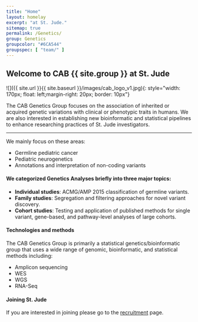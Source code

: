 ```yaml
---
title: "Home"
layout: homelay
excerpt: "at St. Jude."
sitemap: true
permalink: /Genetics/
group: Genetics
groupcolor: "#6CA544"
groupspec: [ "team/" ]
---
```


## Welcome to CAB {{ site.group }} at St. Jude

![]({{ site.url }}{{ site.baseurl }}/images/cab_logo_v1.jpg){: style="width: 170px; float: left;margin-right: 20px; border: 10px"}

The CAB Genetics Group focuses on the association of inherited or acquired genetic variations with clinical or phenotypic traits in humans. We are also interested in establishing new bioinformatic and statistical pipelines to enhance researching practices of St. Jude investigators. 

---
We mainly focus on these areas:

- Germline pediatric cancer
- Pediatric neurogenetics
- Annotations and interpretation of non-coding variants

#### We categorized Genetics Analyses briefly into three major topics:

- **Individual studies**: ACMG/AMP 2015 classification of germline variants.
- **Family studies**: Segregation and filtering approaches for novel variant discovery.
- **Cohort studies**: Testing and application of published methods for single variant, gene-based, and pathway-level analyses of large cohorts.  

#### Technologies and methods

The CAB Genetics Group is primarily a statistical genetics/bioinformatic group that uses a wide range of genomic, bioinformatic, and statistical methods including:

- Amplicon sequencing
- WES
- WGS
- RNA-Seq    


#### Joining St. Jude
If you are interested in joining please go to the [recruitment](/recruitment) page.

